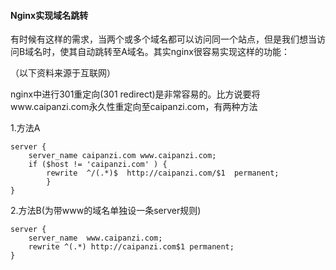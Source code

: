 #### Nginx实现域名跳转

有时候有这样的需求，当两个或多个域名都可以访问同一个站点，但是我们想当访问B域名时，使其自动跳转至A域名。其实nginx很容易实现这样的功能：

（以下资料来源于互联网）

nginx中进行301重定向(301 redirect)是非常容易的。比方说要将www.caipanzi.com永久性重定向至caipanzi.com，有两种方法



1.方法A

```shell
server {
​    server_name caipanzi.com www.caipanzi.com;
​    if ($host != 'caipanzi.com' ) {
​        rewrite  ^/(.*)$  http://caipanzi.com/$1  permanent;
​        }
}
```
2.方法B(为带www的域名单独设一条server规则)
```shell
server {
​    server_name  www.caipanzi.com;
​    rewrite ^(.*) http://caipanzi.com$1 permanent;
}								
```
